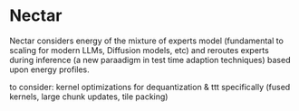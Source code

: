 # Nectar

Nectar considers energy of the mixture of experts model (fundamental to scaling for modern LLMs, Diffusion models, etc) and reroutes experts during inference (a new paraadigm in test time adaption techniques) based upon energy profiles.

to consider: kernel optimizations for dequantization & ttt specifically (fused kernels, large chunk updates, tile packing)
    